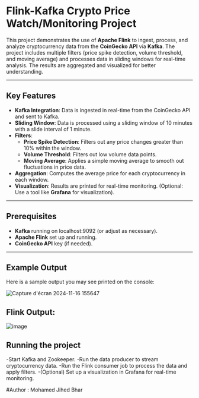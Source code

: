 # Flink-Kafka Crypto Price Watch/Monitoring Project

This project demonstrates the use of **Apache Flink** to ingest, process, and analyze cryptocurrency data from the **CoinGecko API** via **Kafka**. The project includes multiple filters (price spike detection, volume threshold, and moving average) and processes data in sliding windows for real-time analysis. The results are aggregated and visualized for better understanding.

---

## Key Features

- **Kafka Integration**: Data is ingested in real-time from the CoinGecko API and sent to Kafka.
- **Sliding Window**: Data is processed using a sliding window of 10 minutes with a slide interval of 1 minute.
- **Filters**:
  - **Price Spike Detection**: Filters out any price changes greater than 10% within the window.
  - **Volume Threshold**: Filters out low volume data points.
  - **Moving Average**: Applies a simple moving average to smooth out fluctuations in price data.
- **Aggregation**: Computes the average price for each cryptocurrency in each window.
- **Visualization**: Results are printed for real-time monitoring. (Optional: Use a tool like **Grafana** for visualization).

---

## Prerequisites

- **Kafka** running on localhost:9092 (or adjust as necessary).
- **Apache Flink** set up and running.
- **CoinGecko API** key (if needed).

---

## Example Output

Here is a sample output you may see printed on the console:

![Capture d'écran 2024-11-16 155647](https://github.com/user-attachments/assets/c2cb29ad-0330-48e3-9d83-8dd9184847c7)

## Flink Output:

![image](https://github.com/user-attachments/assets/238a9e9f-58b4-4f32-ae12-709150fa94d1)

## Running the project 

-Start Kafka and Zookeeper.
-Run the data producer to stream cryptocurrency data.
-Run the Flink consumer job to process the data and apply filters.
-(Optional) Set up a visualization in Grafana for real-time monitoring.

#Author : Mohamed Jihed Bhar
